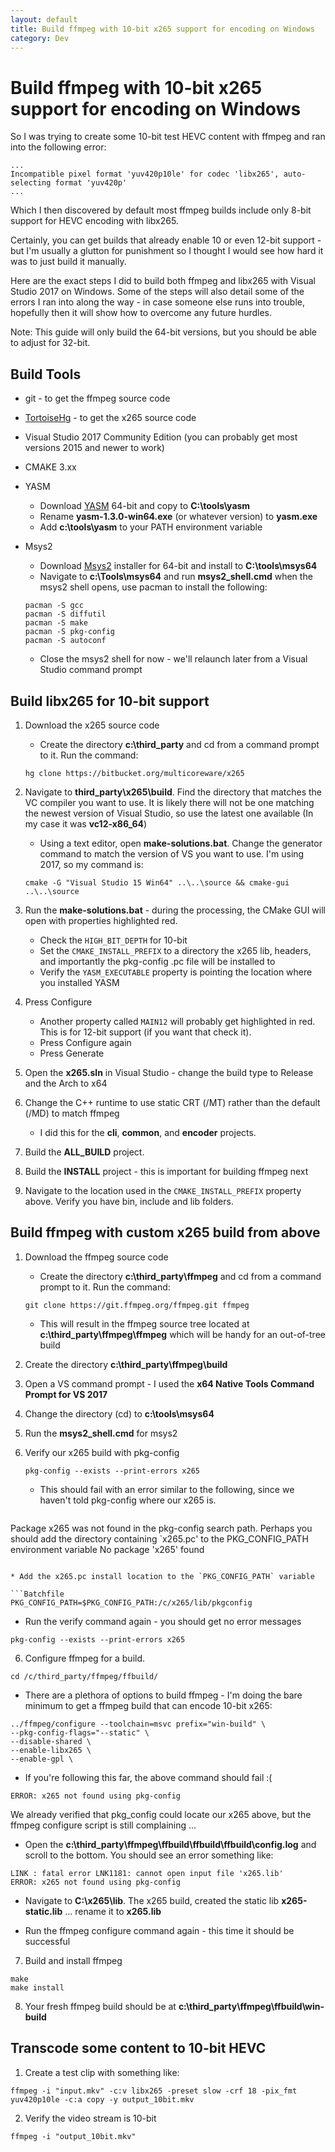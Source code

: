 ```yaml
---
layout: default
title: Build ffmpeg with 10-bit x265 support for encoding on Windows
category: Dev
---
```


# Build ffmpeg with 10-bit x265 support for encoding on Windows #

So I was trying to create some 10-bit test HEVC content with ffmpeg and ran into the following error:

```Batchfile
...
Incompatible pixel format 'yuv420p10le' for codec 'libx265', auto-selecting format 'yuv420p'
...
```

Which I then discovered by default most ffmpeg builds include only 8-bit support for HEVC encoding with libx265.

Certainly, you can get builds that already enable 10 or even 12-bit support - but I'm usually a glutton for punishment so I thought I would see how hard it was to just build it manually.

Here are the exact steps I did to build both ffmpeg and libx265 with Visual Studio 2017 on Windows.  Some of the steps will also detail some of the errors I ran into along the way - in case someone else runs into trouble, hopefully then it will show how to overcome any future hurdles.

Note: This guide will only build the 64-bit versions, but you should be able to adjust for 32-bit.

## Build Tools ##
* git - to get the ffmpeg source code
* [TortoiseHg](https://tortoisehg.bitbucket.io/) - to get the x265 source code
* Visual Studio 2017 Community Edition (you can probably get most versions 2015 and newer to work)
* CMAKE 3.xx
* YASM
  * Download [YASM](http://yasm.tortall.net/) 64-bit and copy to **C:\tools\yasm**
  * Rename **yasm-1.3.0-win64.exe** (or whatever version) to **yasm.exe**
  * Add **c:\tools\yasm** to your PATH environment variable
* Msys2
  * Download [Msys2](http://www.msys2.org/) installer for 64-bit and install to **C:\tools\msys64**
  * Navigate to **c:\Tools\msys64** and run **msys2_shell.cmd** when the msys2 shell opens, use pacman to install the following:
  
  ```Batchfile
  pacman -S gcc
  pacman -S diffutil
  pacman -S make
  pacman -S pkg-config
  pacman -S autoconf
  ```
    
  * Close the msys2 shell for now - we'll relaunch later from a Visual Studio command prompt 

## Build libx265 for 10-bit support ##

1. Download the x265 source code
   * Create the directory **c:\third_party** and cd from a command prompt to it.  Run the command:
   
   ```Batchfile
   hg clone https://bitbucket.org/multicoreware/x265
   ```

2. Navigate to **third_party\x265\build**. Find the directory that matches the VC compiler you want to use. It is likely there will not be one matching the newest version of Visual Studio, so use the latest one available (In my case it was **vc12-x86_64**)
   * Using a text editor, open **make-solutions.bat**.  Change the generator command to match the version of VS you want to use.  I'm using 2017, so my command is:
   
   ```Batchfile
   cmake -G "Visual Studio 15 Win64" ..\..\source && cmake-gui ..\..\source
   ```
   
3. Run the **make-solutions.bat** - during the processing, the CMake GUI will open with properties highlighted red.
   * Check the `HIGH_BIT_DEPTH` for 10-bit
   * Set the `CMAKE_INSTALL_PREFIX` to a directory the x265 lib, headers, and importantly the pkg-config .pc file will be installed to
   * Verify the `YASM_EXECUTABLE` property is pointing the location where you installed YASM
   
4. Press Configure
   * Another property called `MAIN12` will probably get highlighted in red.  This is for 12-bit support (if you want that check it).
   * Press Configure again
   * Press Generate
  
5. Open the **x265.sln** in Visual Studio - change the build type to Release and the Arch to x64

6. Change the C++ runtime to use static CRT (/MT) rather than the default (/MD) to match ffmpeg  
   * I did this for the **cli**, **common**, and **encoder** projects.

7. Build the **ALL_BUILD** project.

8. Build the **INSTALL** project - this is important for building ffmpeg next

9. Navigate to the location used in the `CMAKE_INSTALL_PREFIX` property above.  Verify you have bin, include and lib folders.

## Build ffmpeg with custom x265 build from above ##

1. Download the ffmpeg source code
   * Create the directory **c:\third_party\ffmpeg** and cd from a command prompt to it.  Run the command:
   
   ```Batchfile
   git clone https://git.ffmpeg.org/ffmpeg.git ffmpeg
   ```
   
   * This will result in the ffmpeg source tree located at **c:\third_party\ffmpeg\ffmpeg** which will be handy for an out-of-tree build
   
2. Create the directory **c:\third_party\ffmpeg\build**

3. Open a VS command prompt - I used the **x64 Native Tools Command Prompt for VS 2017**

4. Change the directory (cd) to **c:\tools\msys64**

5. Run the **msys2_shell.cmd** for msys2

6. Verify our x265 build with pkg-config

   ```Batchfile
   pkg-config --exists --print-errors x265
   ```
   
   * This should fail with an error similar to the following, since we haven't told pkg-config where our x265 is.
   
   ```Batchfile
  Package x265 was not found in the pkg-config search path.
  Perhaps you should add the directory containing `x265.pc'
  to the PKG_CONFIG_PATH environment variable
  No package 'x265' found
  ```
  
  * Add the x265.pc install location to the `PKG_CONFIG_PATH` variable
  
  ```Batchfile
  PKG_CONFIG_PATH=$PKG_CONFIG_PATH:/c/x265/lib/pkgconfig
  ```
  
  * Run the verify command again - you should get no error messages
  
  ```Batchfile
  pkg-config --exists --print-errors x265
  ```
  
  6. Configure ffmpeg for a build.
  
  ```Batchfile
  cd /c/third_party/ffmpeg/ffbuild/
  ```
  
  * There are a plethora of options to build ffmpeg - I'm doing the bare minimum to get a ffmpeg build that can encode 10-bit x265:
  
  ```Batchfile
  ../ffmpeg/configure --toolchain=msvc prefix="win-build" \
  --pkg-config-flags="--static" \
  --disable-shared \
  --enable-libx265 \
  --enable-gpl \
  ```
  
  * If you're following this far, the above command should fail :(
  
  ```Batchfile
  ERROR: x265 not found using pkg-config
  ```  
  
  We already verified that pkg_config could locate our x265 above, but the ffmpeg configure script is still complaining  ... 
  
  * Open the **c:\third_party\ffmpeg\ffbuild\ffbuild\ffbuild\config.log** and scroll to the bottom.  You should see an error something like:
  
  ```Batchfile
  LINK : fatal error LNK1181: cannot open input file 'x265.lib'
  ERROR: x265 not found using pkg-config
  ```
   
  * Navigate to **C:\x265\lib**.  The x265 build, created the static lib **x265-static.lib** ... rename it to **x265.lib**
  
  * Run the ffmpeg configure command again - this time it should be successful
  
  7.  Build and install ffmpeg
  
  ```Batchfile
  make
  make install
  ```
  
  8. Your fresh ffmpeg build should be at **c:\third_party\ffmpeg\ffbuild\win-build**
    
  ## Transcode some content to 10-bit HEVC ##
  
  1.  Create a test clip with something like:
  
  ```Batchfile
  ffmpeg -i "input.mkv" -c:v libx265 -preset slow -crf 18 -pix_fmt yuv420p10le -c:a copy -y output_10bit.mkv
  ```
  
  2.  Verify the video stream is 10-bit
  
  ```Batchfile
  ffmpeg -i "output_10bit.mkv"
  ```
  
  
  
  
  
  
  
  
  

  
  

   
   





   
   
   
   
